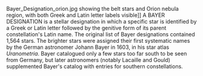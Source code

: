 Bayer_Designation_orion.jpg showing the belt stars and Orion nebula region, with both Greek and Latin letter labels visible]] A BAYER DESIGNATION is a stellar designation in which a specific star is identified by a Greek or Latin letter followed by the genitive form of its parent constellation's Latin name. The original list of Bayer designations contained 1,564 stars. The brighter stars were assigned their first systematic names by the German astronomer Johann Bayer in 1603, in his star atlas _Uranometria_. Bayer catalogued only a few stars too far south to be seen from Germany, but later astronomers (notably Lacaille and Gould) supplemented Bayer's catalog with entries for southern constellations.
